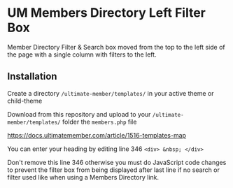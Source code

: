 # UM Members Directory Left Filter Box
Member Directory Filter &amp; Search box moved from the top to the left side of the page with a single column with filters to the left.

## Installation ##
Create a directory ```/ultimate-member/templates/``` in your active theme or child-theme 

Download from this repository and upload to your ```/ultimate-member/templates/``` folder the ```members.php``` file

https://docs.ultimatemember.com/article/1516-templates-map

You can enter your heading by editing line 346 ```<div> &nbsp; </div>```

Don't remove this line 346 otherwise you must do JavaScript code changes to prevent the filter box from being displayed after last line if no search or filter used like when using a Members Directory link.

